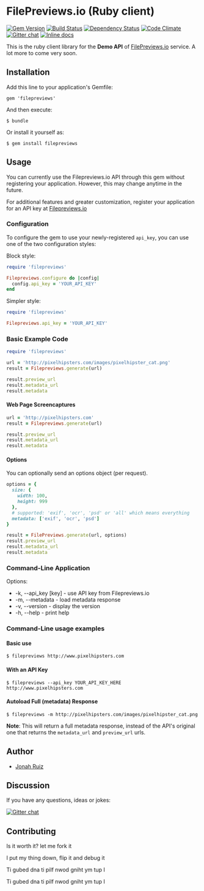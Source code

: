 # FilePreviews.io (Ruby client)
[![Gem Version](http://img.shields.io/gem/v/filepreviews.svg?style=flat)](http://badge.fury.io/rb/filepreviews)
[![Build Status](http://img.shields.io/travis/jonahoffline/filepreviews-ruby.svg?style=flat)](https://travis-ci.org/jonahoffline/filepreviews-ruby)
[![Dependency Status](http://img.shields.io/gemnasium/jonahoffline/filepreviews-ruby.svg?style=flat)](https://gemnasium.com/jonahoffline/filepreviews-ruby)
[![Code Climate](http://img.shields.io/codeclimate/github/jonahoffline/filepreviews-ruby.svg?style=flat)](https://codeclimate.com/github/jonahoffline/filepreviews-ruby)
[![Gitter chat](https://img.shields.io/badge/gitter-filepreviews--ruby-blue.svg?style=flat)](https://gitter.im/jonahoffline/filepreviews-ruby)
[![Inline docs](http://inch-pages.github.io/github/jonahoffline/filepreviews-ruby.png)](http://inch-pages.github.io/github/jonahoffline/filepreviews-ruby)

This is the ruby client library for the **Demo API** of [FilePreviews.io](http://filepreviews.io) service. A lot more to come very soon.

## Installation

Add this line to your application's Gemfile:

    gem 'filepreviews'

And then execute:

    $ bundle

Or install it yourself as:

    $ gem install filepreviews

## Usage
You can currently use the Filepreviews.io API through this gem without registering your application. However, this may change anytime in the future. 

For additional features and greater customization, register your application for an API key at [Filepreviews.io](http://bit.ly/filepreviews-signup) 

### Configuration
To configure the gem to use your newly-registered `api_key`, you can use one of the two configuration styles:

Block style:
```ruby
require 'filepreviews'

Filepreviews.configure do |config|
  config.api_key = 'YOUR_API_KEY'
end
```

Simpler style: 
```ruby
require 'filepreviews'

Filepreviews.api_key = 'YOUR_API_KEY'
```

### Basic Example Code
```ruby
require 'filepreviews'

url = 'http://pixelhipsters.com/images/pixelhipster_cat.png'
result = Filepreviews.generate(url)

result.preview_url
result.metadata_url
result.metadata
```

#### Web Page Screencaptures
```ruby
url = 'http://pixelhipsters.com'
result = Filepreviews.generate(url)

result.preview_url
result.metadata_url
result.metadata
```


#### Options
You can optionally send an options object (per request).

```ruby
options = {
  size: {
    width: 100,
    height: 999
  },
  # supported: 'exif', 'ocr', 'psd' or 'all' which means everything
  metadata: ['exif', 'ocr', 'psd']
}

result = FilePreviews.generate(url, options)
result.preview_url
result.metadata_url
result.metadata
```

### Command-Line Application
Options:

  * -k, --api_key [key] - use API key from Filepreviews.io
  * -m, --metadata      - load metadata response
  * -v, --version       - display the version
  * -h, --help          - print help

### Command-Line usage examples

#### Basic use
	$ filepreviews http://www.pixelhipsters.com

#### With an API Key
	$ filepreviews --api_key YOUR_API_KEY_HERE http://www.pixelhipsters.com

#### Autoload Full (metadata) Response
	$ filepreviews -m http://pixelhipsters.com/images/pixelhipster_cat.png

**Note**: This will return a full metadata response, instead of the API's original one that returns the `metadata_url` and `preview_url` urls.


## Author
  * [Jonah Ruiz](http://www.pixelhipsters.com)

## Discussion
If you have any questions, ideas or jokes:

[![Gitter chat](https://img.shields.io/badge/gitter-filepreviews--ruby-blue.svg?style=flat)](https://gitter.im/jonahoffline/filepreviews-ruby)


## Contributing

Is it worth it? let me fork it

I put my thing down, flip it and debug it

Ti gubed dna ti pilf nwod gniht ym tup I

Ti gubed dna ti pilf nwod gniht ym tup I
